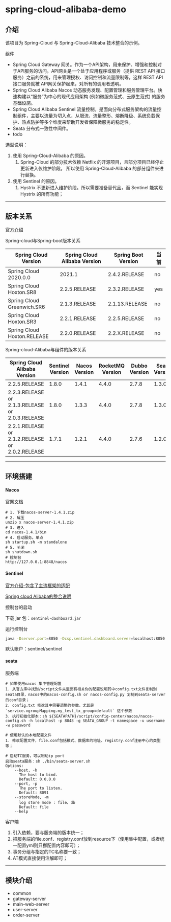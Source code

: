 # spring-cloud-alibaba-demo

## 介绍

该项目为 Spring-Cloud 与 Spring-Cloud-Alibaba 技术整合的示例。

组件
- Spring Cloud Gateway 网关。作为一个API架构，用来保护、增强和控制对于API服务的访问。API网关是一个处于应用程序或服务（提供 REST API 接口服务）之前的系统，用来管理授权、访问控制和流量限制等，这样 REST API接口服务就被 API网关保护起来，对所有的调用者透明。
- Spring Cloud Alibaba Nacos 动态服务发现、配置管理和服务管理平台。快速构建以“服务”为中心的现代应用架构 (例如微服务范式、云原生范式) 的服务基础设施。
- Spring Cloud Alibaba Sentinel 流量控制。是面向分布式服务架构的流量控制组件，主要以流量为切入点，从限流、流量整形、熔断降级、系统负载保护、热点防护等多个维度来帮助开发者保障微服务的稳定性。
- Seata 分布式一致性中间件。
- todo

选型说明：
1. 使用 Spring-Cloud-Alibaba 的原因。
    1. Spring-Cloud 的部分技术依赖 Netflix 的开源项目，且部分项目已经停止更新进入仅维护阶段。
所以使用 Spring-Cloud-Alibaba 的部分组件来进行替换。
3. 使用 Sentinel 的原因。
    1. Hystrix 不更新进入维护阶段。所以需要准备替代品，而 Sentinel 能实现 Hystrix 的所有功能；

---

## 版本关系

[官方介绍](https://github.com/alibaba/spring-cloud-alibaba/wiki/%E7%89%88%E6%9C%AC%E8%AF%B4%E6%98%8E)

Spring-cloud与Spring-boot版本关系

Spring Cloud Version|Spring Cloud Alibaba Version|Spring Boot Version|当前
---|---|---|---
Spring Cloud 2020.0.0|2021.1|2.4.2.RELEASE|no
Spring Cloud Hoxton.SR8|2.2.5.RELEASE|2.3.2.RELEASE|yes
Spring Cloud Greenwich.SR6|2.1.3.RELEASE|2.1.13.RELEASE|no
Spring Cloud Hoxton.SR3|2.2.1.RELEASE|2.2.5.RELEASE|no
Spring Cloud Hoxton.RELEASE|2.2.0.RELEASE|2.2.X.RELEASE|no

Spring-cloud-Alibaba与组件的版本关系

Spring Cloud Alibaba Version|Sentinel Version|Nacos Version|RocketMQ Version|Dubbo Version|Seata Version|当前
---|---|---|---|---|---|---
2.2.5.RELEASE|1.8.0|1.4.1|4.4.0|2.7.8|1.3.0|yes
2.2.3.RELEASE or 2.1.3.RELEASE or 2.0.3.RELEASE|1.8.0|1.3.3|4.4.0|2.7.8|1.3.0|no
2.2.1.RELEASE or 2.1.2.RELEASE or 2.0.2.RELEASE|1.7.1|1.2.1|4.4.0|2.7.6|1.2.0|no

---

## 环境搭建

#### Nacos

[官网文档](https://nacos.io/zh-cn/docs/what-is-nacos.html)

```
# 1. 下载nacos-server-1.4.1.zip
# 2. 解压
unzip x nacos-server-1.4.1.zip 
# 3. 进入
cd nacos-1.4.1/bin 
# 4. 启动服务。单点
sh startup.sh -m standalone
# 5. 关闭
sh shutdown.sh
# 控制台
http://127.0.0.1:8848/nacos
```

#### Sentinel

[官方介绍-包含了主流框架的适配](https://github.com/alibaba/Sentinel/wiki/%E4%BB%8B%E7%BB%8D)

[Spring cloud Alibaba的整合说明](https://github.com/alibaba/spring-cloud-alibaba/wiki/Sentinel)

控制台的启动

下载 jar 包：`sentinel-dashboard.jar`

运行控制台
```bash
java -Dserver.port=8050 -Dcsp.sentinel.dashboard.server=localhost:8050 -jar sentinel-dashboard-1.8.0.jar 
```

默认账户：sentinel/sentinel

#### seata

服务端

```
# 如果使用nacos 集中管理配置
1. 从官方库中找到/script文件夹里面有相关你的配置说明其中config.txt文件复制到seata目录，nacos中的nacos-config.sh or nacos-config.py 复制到seata-server的conf目录；
2. config.txt 修改其中需要调整的参数。尤其是`service.vgroupMapping.my_test_tx_group=default` 这个参数
3. 执行初始化脚本：sh ${SEATAPATH}/script/config-center/nacos/nacos-config.sh -h localhost -p 8848 -g SEATA_GROUP -t namespace -u username -w password

# 使用默认的本地配置文件
1. 修改配置文件，file.conf包括模式、数据库的地址、registry.conf注册中心的类型等；

# 启动TC服务，可以制动ip port
启动seata服务：sh ./bin/seata-server.sh
Options:
	--host, -h
	  The host to bind.
	  Default: 0.0.0.0
	--port, -p
	  The port to listen.
	  Default: 8091
	--storeMode, -m
	  log store mode : file、db
	  Default: file
	--help 
```

客户端

1. 引入依赖，要与服务端的版本统一；
2. 把服务端的file.conf、registry.conf放到resource下（使用集中配置，或者统一配置yml则只挪配置内容即可）；
3. 事务分组与指定的TC名称要一致；
4. AT模式直接使用注解即可；

---

## 模块介绍

- common
- gateway-server
- main-web-server
- user-server
- order-server
